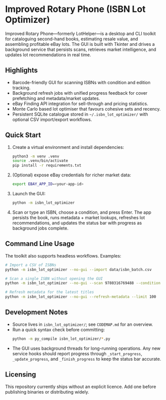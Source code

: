 # Improved Rotary Phone (ISBN Lot Optimizer)

Improved Rotary Phone—formerly LotHelper—is a desktop and CLI toolkit for
cataloguing second-hand books, estimating resale value, and assembling
profitable eBay lots. The GUI is built with Tkinter and drives a background
service that persists scans, retrieves market intelligence, and updates lot
recommendations in real time.

## Highlights
- Barcode-friendly GUI for scanning ISBNs with condition and edition tracking.
- Background refresh jobs with unified progress feedback for cover prefetching
  and metadata/market updates.
- eBay Finding API integration for sell-through and pricing statistics.
- Monte Carlo based lot optimiser that favours cohesive sets and recency.
- Persistent SQLite catalogue stored in `~/.isbn_lot_optimizer/` with optional
  CSV import/export workflows.

## Quick Start
1. Create a virtual environment and install dependencies:
   ```bash
   python3 -m venv .venv
   source .venv/bin/activate
   pip install -r requirements.txt
   ```
2. (Optional) expose eBay credentials for richer market data:
   ```bash
   export EBAY_APP_ID=<your-app-id>
   ```
3. Launch the GUI:
   ```bash
   python -m isbn_lot_optimizer
   ```
4. Scan or type an ISBN, choose a condition, and press Enter. The app persists
   the book, runs metadata + market lookups, refreshes lot recommendations, and
   updates the status bar with progress as background jobs complete.

## Command Line Usage
The toolkit also supports headless workflows. Examples:

```bash
# Import a CSV of ISBNs
python -m isbn_lot_optimizer --no-gui --import data/isbn_batch.csv

# Scan a single ISBN without opening the GUI
python -m isbn_lot_optimizer --no-gui --scan 9780316769488 --condition "Very Good"

# Refresh metadata for the latest titles
python -m isbn_lot_optimizer --no-gui --refresh-metadata --limit 100
```

## Development Notes
- Source lives in `isbn_lot_optimizer/`; see `CODEMAP.md` for an overview.
- Run a quick syntax check before committing:
  ```bash
  python -m py_compile isbn_lot_optimizer/*.py
  ```
- The GUI uses background threads for long-running operations. Any new service
  hooks should report progress through `_start_progress`, `_update_progress`,
  and `_finish_progress` to keep the status bar accurate.

## Licensing
This repository currently ships without an explicit licence. Add one before
publishing binaries or distributing widely.
